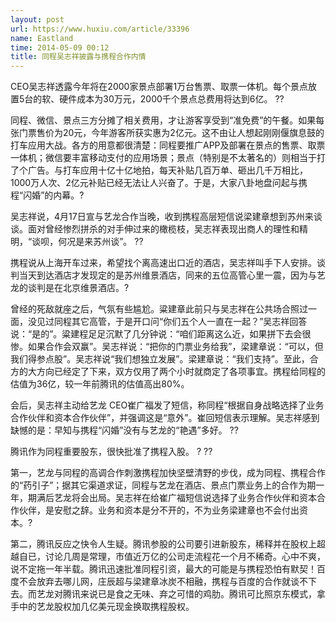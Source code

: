 ```yaml
---
layout: post
url: https://www.huxiu.com/article/33396
name: Eastland
time: 2014-05-09 00:12
title: 同程吴志祥披露与携程合作内情
---
```

CEO吴志祥透露今年将在2000家景点部署1万台售票、取票一体机。每个景点放置5台的软、硬件成本为30万元，2000千个景点总费用将达到6亿。 ??

同程、微信、景点三方分摊了相关费用，才让游客享受到“准免费”的午餐。如果每张门票售价为20元，今年游客所获实惠为2亿元。这不由让人想起刚刚偃旗息鼓的打车应用大战。各方的用意都很清楚：同程要推广APP及部署在景点的售票、取票一体机；微信要丰富移动支付的应用场景；景点（特别是不太著名的）则相当于打了个广告。与打车应用十亿十亿地拍，每天补贴几百万单、砸出几千万相比，1000万人次、2亿元补贴已经无法让人兴奋了。于是，大家八卦地盘问起与携程“闪婚”的内幕。?

吴志祥说，4月17日宣与艺龙合作当晚，收到携程高层短信说梁建章想到苏州来谈谈。面对曾经惨烈拼杀的对手伸过来的橄榄枝，吴志祥表现出商人的理性和精明，“谈呗，何况是来苏州谈”。 ??

携程说从上海开车过来，希望找个离高速出口近的酒店，吴志祥叫手下人安排。谈判当天到达酒店才发现定的是苏州维景酒店，同来的五位高管心里一震，因为与艺龙的谈判是在北京维景酒店。?

曾经的死敌就座之后，气氛有些尴尬。粱建章此前只与吴志祥在公共场合照过一面，没见过同程其它高管，于是开口问“你们五个人一直在一起？”吴志祥回答说：“是的”。粱建程足足沉默了几分钟说：“咱们距离这么近，如果拼下去会很惨。如果合作会双赢”。吴志祥说：“把你的门票业务给我”，梁建章说：“可以，但我们得参点股”。吴志祥说“我们想独立发展”。梁建章说：“我们支持”。至此，合方的大方向已经定了下来，双方仅用了两个小时就商定了各项事宜。携程给同程的估值为36亿，较一年前腾讯的估值高出80%。

会后，吴志祥主动给艺龙 CEO崔广福发了短信，称同程“根据自身战略选择了业务合作伙伴和资本合作伙伴”，并强调这是“意外”。崔回短信表示理解。吴志祥感到缺憾的是：早知与携程“闪婚”没有与艺龙的“艳遇”多好。 ??

腾讯作为同程重要股东，很快批准了携程入股。 ? ??

第一，艺龙与同程的高调合作刺激携程加快坚壁清野的步伐，成为同程、携程合作的“药引子”；据其它渠道求证，同程与艺龙在酒店、景点门票业务上的合作为期一年，期满后艺龙将会出局。吴志祥在给崔广福短信说选择了业务合作伙伴和资本合作伙伴，是安慰之辞。业务和资本是分不开的，不为业务梁建章也不会付出资本。?

第二，腾讯反应之快令人生疑。腾讯参股的公司要引进新股东，稀释并在股权上超越自已，讨论几周是常理，市值近万亿的公司走流程花一个月不稀奇。心中不爽，说不定拖一年半载。腾讯迅速批准同程引资，最大的可能是与携程恐怕有默契！百度不会放弃去哪儿网，庄辰超与梁建章冰炭不相融，携程与百度的合作就谈不下去。而艺龙对腾讯来说已是食之无味、弃之可惜的鸡肋。腾讯可比照京东模式，拿手中的艺龙股权加几亿美元现金换取携程股权。

